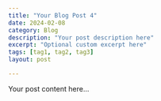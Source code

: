 ```yaml
---
title: "Your Blog Post 4"
date: 2024-02-08
category: Blog
description: "Your post description here"
excerpt: "Optional custom excerpt here"
tags: [tag1, tag2, tag3]
layout: post

---
```


Your post content here...